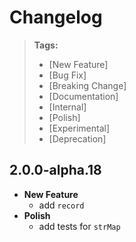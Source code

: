 # Changelog

> **Tags:**
>
> - [New Feature]
> - [Bug Fix]
> - [Breaking Change]
> - [Documentation]
> - [Internal]
> - [Polish]
> - [Experimental]
> - [Deprecation]

## 2.0.0-alpha.18

- **New Feature**
  - add `record`
- **Polish**
  - add tests for `strMap`
